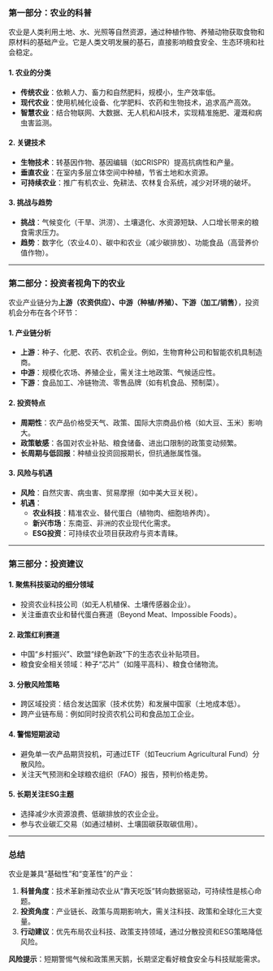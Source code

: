 ### 第一部分：农业的科普  
农业是人类利用土地、水、光照等自然资源，通过种植作物、养殖动物获取食物和原材料的基础产业。它是人类文明发展的基石，直接影响粮食安全、生态环境和社会稳定。  

#### 1. **农业的分类**  
- **传统农业**：依赖人力、畜力和自然肥料，规模小，生产效率低。  
- **现代农业**：使用机械化设备、化学肥料、农药和生物技术，追求高产高效。  
- **智慧农业**：结合物联网、大数据、无人机和AI技术，实现精准施肥、灌溉和病虫害监测。  

#### 2. **关键技术**  
- **生物技术**：转基因作物、基因编辑（如CRISPR）提高抗病性和产量。  
- **垂直农业**：在室内多层立体空间中种植，节省土地和水资源。  
- **可持续农业**：推广有机农业、免耕法、农林复合系统，减少对环境的破坏。  

#### 3. **挑战与趋势**  
- **挑战**：气候变化（干旱、洪涝）、土壤退化、水资源短缺、人口增长带来的粮食需求压力。  
- **趋势**：数字化（农业4.0）、碳中和农业（减少碳排放）、功能食品（高营养价值作物）。  

---

### 第二部分：投资者视角下的农业  
农业产业链分为**上游（农资供应）、中游（种植/养殖）、下游（加工/销售）**，投资机会分布在各个环节：  

#### 1. **产业链分析**  
- **上游**：种子、化肥、农药、农机企业。例如，生物育种公司和智能农机具制造商。  
- **中游**：规模化农场、养殖企业，需关注土地政策、气候适应性。  
- **下游**：食品加工、冷链物流、零售品牌（如有机食品、预制菜）。  

#### 2. **投资特点**  
- **周期性**：农产品价格受天气、政策、国际大宗商品价格（如大豆、玉米）影响大。  
- **政策敏感**：各国对农业补贴、粮食储备、进出口限制的政策变动频繁。  
- **长周期与低回报**：种植业投资回报期长，但抗通胀属性强。  

#### 3. **风险与机遇**  
- **风险**：自然灾害、病虫害、贸易摩擦（如中美大豆关税）。  
- **机遇**：  
  - **农业科技**：精准农业、替代蛋白（植物肉、细胞培养肉）。  
  - **新兴市场**：东南亚、非洲的农业现代化需求。  
  - **ESG投资**：可持续农业项目获政府与资本青睐。  

---

### 第三部分：投资建议  
#### 1. **聚焦科技驱动的细分领域**  
- 投资农业科技公司（如无人机植保、土壤传感器企业）。  
- 关注垂直农业和替代蛋白赛道（Beyond Meat、Impossible Foods）。  

#### 2. **政策红利赛道**  
- 中国“乡村振兴”、欧盟“绿色新政”下的生态农业补贴项目。  
- 粮食安全相关领域：种子“芯片”（如隆平高科）、粮食仓储物流。  

#### 3. **分散风险策略**  
- 跨区域投资：结合发达国家（技术优势）和发展中国家（土地成本低）。  
- 跨产业链布局：例如同时投资农机公司和食品加工企业。  

#### 4. **警惕短期波动**  
- 避免单一农产品期货投机，可通过ETF（如Teucrium Agricultural Fund）分散风险。  
- 关注天气预测和全球粮农组织（FAO）报告，预判价格走势。  

#### 5. **长期关注ESG主题**  
- 选择减少水资源浪费、低碳排放的农业企业。  
- 参与农业碳汇交易（如通过植树、土壤固碳获取碳信用）。  

---

### 总结  
农业是兼具“基础性”和“变革性”的产业：  
1. **科普角度**：技术革新推动农业从“靠天吃饭”转向数据驱动，可持续性是核心命题。  
2. **投资角度**：产业链长、政策与周期影响大，需关注科技、政策和全球化三大变量。  
3. **行动建议**：优先布局农业科技、政策支持领域，通过分散投资和ESG策略降低风险。  

**风险提示**：短期警惕气候和政策黑天鹅，长期坚定看好粮食安全与科技赋能需求。